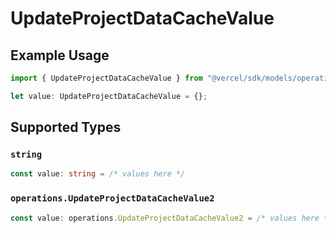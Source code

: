 # UpdateProjectDataCacheValue

## Example Usage

```typescript
import { UpdateProjectDataCacheValue } from "@vercel/sdk/models/operations";

let value: UpdateProjectDataCacheValue = {};
```

## Supported Types

### `string`

```typescript
const value: string = /* values here */
```

### `operations.UpdateProjectDataCacheValue2`

```typescript
const value: operations.UpdateProjectDataCacheValue2 = /* values here */
```

